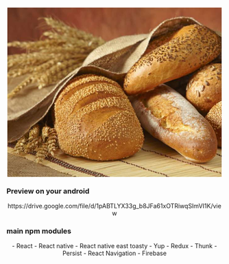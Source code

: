 <p align="center">
	<img src="./assets/splash.png" align="center" width="500">
</p>

### Preview on your android 
<center>
	https://drive.google.com/file/d/1pABTLYX33g_b8JFa61xOTRiwqSImVI1K/view
</center>

### main npm modules
<p align="center">
- React
- React native
- React native east toasty
- Yup
- Redux
  - Thunk
  - Persist
- React Navigation
- Firebase
</p>
